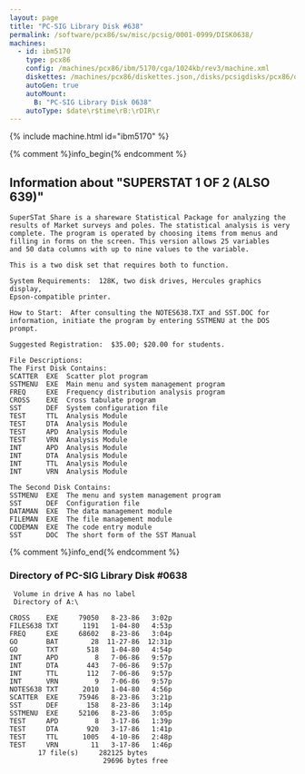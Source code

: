 ```yaml
---
layout: page
title: "PC-SIG Library Disk #638"
permalink: /software/pcx86/sw/misc/pcsig/0001-0999/DISK0638/
machines:
  - id: ibm5170
    type: pcx86
    config: /machines/pcx86/ibm/5170/cga/1024kb/rev3/machine.xml
    diskettes: /machines/pcx86/diskettes.json,/disks/pcsigdisks/pcx86/diskettes.json
    autoGen: true
    autoMount:
      B: "PC-SIG Library Disk 0638"
    autoType: $date\r$time\rB:\rDIR\r
---
```


{% include machine.html id="ibm5170" %}

{% comment %}info_begin{% endcomment %}

## Information about "SUPERSTAT 1 OF 2 (ALSO 639)"

    SuperSTat Share is a shareware Statistical Package for analyzing the
    results of Market surveys and poles. The statistical analysis is very
    complete. The program is operated by choosing items from menus and
    filling in forms on the screen. This version allows 25 variables
    and 50 data columns with up to nine values to the variable.
    
    This is a two disk set that requires both to function.
    
    System Requirements:  128K, two disk drives, Hercules graphics display,
    Epson-compatible printer.
    
    How to Start:  After consulting the NOTES638.TXT and SST.DOC for
    information, initiate the program by entering SSTMENU at the DOS
    prompt.
    
    Suggested Registration:  $35.00; $20.00 for students.
    
    File Descriptions:
    The First Disk Contains:
    SCATTER  EXE  Scatter plot program
    SSTMENU  EXE  Main menu and system management program
    FREQ     EXE  Frequency distribution analysis program
    CROSS    EXE  Cross tabulate program
    SST      DEF  System configuration file
    TEST     TTL  Analysis Module
    TEST     DTA  Analysis Module
    TEST     APD  Analysis Module
    TEST     VRN  Analysis Module
    INT      APD  Analysis Module
    INT      DTA  Analysis Module
    INT      TTL  Analysis Module
    INT      VRN  Analysis Module
    
    The Second Disk Contains:
    SSTMENU  EXE  The menu and system management program
    SST      DEF  Configuration file
    DATAMAN  EXE  The data management module
    FILEMAN  EXE  The file management module
    CODEMAN  EXE  The code entry module
    SST      DOC  The short form of the SST Manual
{% comment %}info_end{% endcomment %}


### Directory of PC-SIG Library Disk #0638

     Volume in drive A has no label
     Directory of A:\

    CROSS    EXE     79050   8-23-86   3:02p
    FILES638 TXT      1191   1-04-80   4:53p
    FREQ     EXE     68602   8-23-86   3:04p
    GO       BAT        28  11-27-86  12:31p
    GO       TXT       518   1-04-80   4:54p
    INT      APD         8   7-06-86   9:57p
    INT      DTA       443   7-06-86   9:57p
    INT      TTL       112   7-06-86   9:57p
    INT      VRN         9   7-06-86   9:57p
    NOTES638 TXT      2010   1-04-80   4:56p
    SCATTER  EXE     75946   8-23-86   3:21p
    SST      DEF       158   8-23-86   3:14p
    SSTMENU  EXE     52106   8-23-86   3:05p
    TEST     APD         8   3-17-86   1:39p
    TEST     DTA       920   3-17-86   1:41p
    TEST     TTL      1005   4-10-86   2:48p
    TEST     VRN        11   3-17-86   1:46p
           17 file(s)     282125 bytes
                           29696 bytes free
